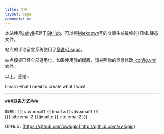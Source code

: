 ```yaml
---
title: 关于
layout: page
comments: no
---
```


本站使用[Jekyll](http://jekyllrb.com/)搭建于[GitHub](https://github.com/)，可以将[Markdown](http://zh.wikipedia.org/wiki/Markdown)写的文章生成最终的HTML静态文件。 
  
站点的评论留言系统使用了[多说](http://duoshuo.com/)/[Disqus](http://disqus.com/)。
  
站点模板已经全部通用化，如果使用我的模版，请按照你的信息修改[_config.yml](https://github.com/xwlogic/xwlogic.github.com/blob/master/_config.yml)文件。  


以上，感谢~

I learn what I need to create what I want.

---

###**联系方式**###

邮箱：[{{ site.email1 }}](mailto:{{ site.email1 }})  
      [{{ site.email2 }}](mailto:{{ site.email2 }})
      
GitHub : [https://github.com/xwlogic](http://github.com/xwlogic)


